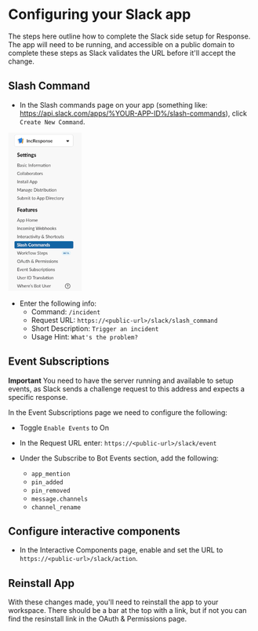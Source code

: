 # Configuring your Slack app

The steps here outline how to complete the Slack side setup for Response.  The app will need to be running, and accessible on a public domain to complete these steps as Slack validates the URL before it'll accept the change.

## Slash Command

- In the Slash commands page on your app (something like: https://api.slack.com/apps/%YOUR-APP-ID%/slash-commands), click `Create New Command`.

<img width="150px" src="./slack_command.png"><br />

- Enter the following info:
  - Command:  `/incident`
  - Request URL: `https://<public-url>/slack/slash_command`
  - Short Description: `Trigger an incident`
  - Usage Hint: `What's the problem?`

## Event Subscriptions

**Important** You need to have the server running and available to setup events, as Slack sends a challenge request to this address and expects a specific response.

In the Event Subscriptions page we need to configure the following:

- Toggle `Enable Events` to On
- In the Request URL enter: `https://<public-url>/slack/event`

- Under the Subscribe to Bot Events section, add the following:
  - `app_mention`
  - `pin_added`
  - `pin_removed`
  - `message.channels`
  - `channel_rename`

## Configure interactive components

- In the Interactive Components page, enable and set the URL to `https://<public-url>/slack/action`.


## Reinstall App

With these changes made, you'll need to reinstall the app to your workspace. There should be a bar at the top with a link, but if not you can find the resinstall link in the OAuth & Permissions page.